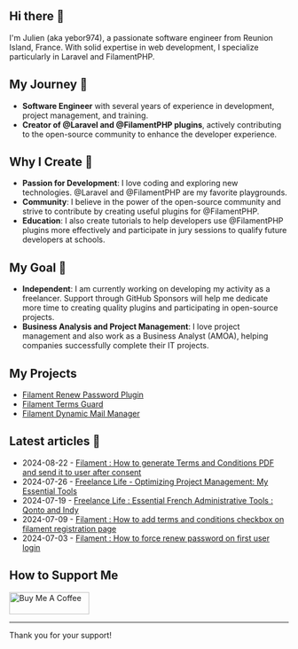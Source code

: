## Hi there 👋

I'm Julien (aka yebor974), a passionate software engineer from Reunion Island, France. With solid expertise in web development, I specialize particularly in Laravel and FilamentPHP.

## My Journey 🚀

- **Software Engineer** with several years of experience in development, project management, and training.
- **Creator of @Laravel and @FilamentPHP plugins**, actively contributing to the open-source community to enhance the developer experience.

## Why I Create 🌟

- **Passion for Development**: I love coding and exploring new technologies. @Laravel and @FilamentPHP are my favorite playgrounds.
- **Community**: I believe in the power of the open-source community and strive to contribute by creating useful plugins for @FilamentPHP.
- **Education**: I also create tutorials to help developers use @FilamentPHP plugins more effectively and participate in jury sessions to qualify future developers at schools.

## My Goal 💼

- **Independent**: I am currently working on developing my activity as a freelancer. Support through GitHub Sponsors will help me dedicate more time to creating quality plugins and participating in open-source projects.
- **Business Analysis and Project Management**: I love project management and also work as a Business Analyst (AMOA), helping companies successfully complete their IT projects.

## My Projects

- [Filament Renew Password Plugin](https://julienboyer.re/plugins/filament-renew-password/readme)
- [Filament Terms Guard](https://julienboyer.re/plugins/filament-terms-guard/readme)
- [Filament Dynamic Mail Manager](https://julienboyer.re/plugins/filament-dyn-mail-manager/readme)

## Latest articles 📝 

- 2024-08-22 - [Filament : How to generate Terms and Conditions PDF and send it to user after consent](https://julienboyer.re/posts/how-to-generate-terms-and-conditions-pdf-and-send-it-to-user-after-consent)
- 2024-07-26 - [Freelance Life - Optimizing Project Management: My Essential Tools](https://julienboyer.re/posts/optimizing-project-management-my-essential-tools)
- 2024-07-19 - [Freelance Life : Essential French Administrative Tools : Qonto and Indy](https://julienboyer.re/posts/essential-french-administrative-tools-for-freelancers-qonto-and-indy)
- 2024-07-09 - [Filament : How to add terms and conditions checkbox on filament registration page](https://julienboyer.re/posts/how-to-add-terms-and-conditions-checkbox-on-filament-registration-page)
- 2024-07-03 - [Filament : How to force renew password on first user login](https://julienboyer.re/posts/how-to-force-renew-password-on-first-user-login)

## How to Support Me

<a href="https://www.buymeacoffee.com/yebor974" target="_blank"><img src="https://cdn.buymeacoffee.com/buttons/v2/default-yellow.png" alt="Buy Me A Coffee" style="height: 40px !important;width: 144px !important;" ></a>

---

Thank you for your support!

